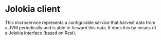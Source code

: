 # Jolokia client
This microservice represents a configurable service that harvest data from a JVM periodically
and is able to forward this data. It does this by means of a Jolokia interface (based on Rest).

